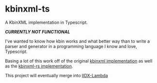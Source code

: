 # kbinxml-ts
A KbinXML implementation in Typescript.

***CURRENTLY NOT FUNCTIONAL***

I've wanted to know how kbin works and what better way than to write a parser and generator in a programming language I know and love, Typescript.

Basing a lot of this work off of the original [kbinxml implementation](https://github.com/mon/kbinxm) as well as the [kbinxml-rs implementation](https://github.com/mbilker/kbinxml-rs).

This project will eventually merge into [IIDX-Lambda](https://github.com/Puffycheeses/iidx-lambda)
